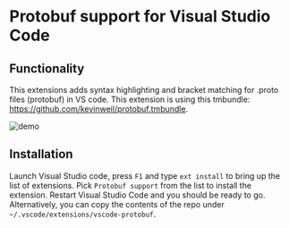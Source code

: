 # Protobuf support for Visual Studio Code

## Functionality 
This extensions adds syntax highlighting and bracket matching for .proto files (protobuf) in VS code. This extension is using this tmbundle: https://github.com/kevinweil/protobuf.tmbundle.

![demo](https://github.com/pj3677/vscode-protobuf/raw/master/images/protobufdemo.gif)

## Installation
Launch Visual Studio code, press `F1` and type `ext install` to bring up the list of extensions. Pick `Protobuf support` from the list to install the extension. Restart Visual Studio Code and you should be ready to go. Alternatively, you can copy the contents of the repo under `~/.vscode/extensions/vscode-protobuf`.